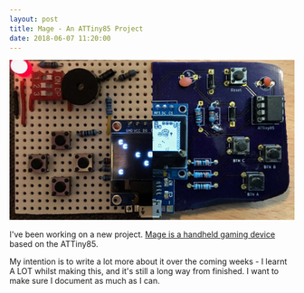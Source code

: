 ```yaml
---
layout: post
title: Mage - An ATTiny85 Project
date: 2018-06-07 11:20:00
---
```


![Mage prototype to board](/files/2018-06-07-mage/mage.jpg)

I've been working on a new project. [Mage is a handheld gaming device][MAGE] based on the ATTiny85.
<!--more-->
My intention is to write a lot more about it over the coming weeks - I learnt A LOT whilst making this, and it's still a long way from finished. I want to make sure I document as much as I can.

[MAGE]: https://github.com/MalphasWats/Mage
